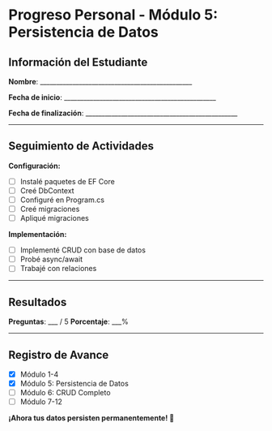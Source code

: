 # Progreso Personal - Módulo 5: Persistencia de Datos

## Información del Estudiante

**Nombre**: _______________________________________________

**Fecha de inicio**: _______________________________________________

**Fecha de finalización**: _______________________________________________

---

## Seguimiento de Actividades

**Configuración:**
- [ ] Instalé paquetes de EF Core
- [ ] Creé DbContext
- [ ] Configuré en Program.cs
- [ ] Creé migraciones
- [ ] Apliqué migraciones

**Implementación:**
- [ ] Implementé CRUD con base de datos
- [ ] Probé async/await
- [ ] Trabajé con relaciones

---

## Resultados

**Preguntas**: ___ / 5
**Porcentaje**: ___%

---

## Registro de Avance

- [x] Módulo 1-4
- [x] Módulo 5: Persistencia de Datos
- [ ] Módulo 6: CRUD Completo
- [ ] Módulo 7-12

**¡Ahora tus datos persisten permanentemente! 🎉**
